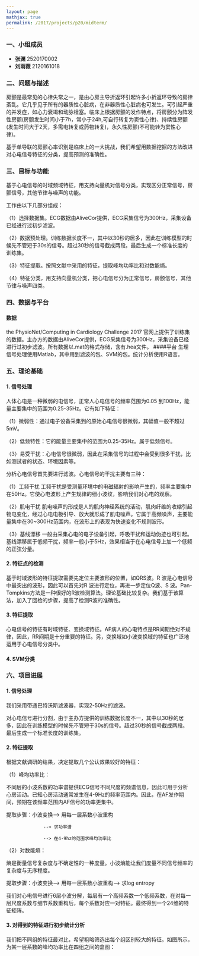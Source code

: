 ```yaml
---
layout: page
mathjax: true
permalink: /2017/projects/p20/midterm/
---
```



### 一、小组成员

- **张渊** 2520170002
- **刘雨薇** 2120161018


### 二、问题与描述

房颤是最常见的心律失常之一，是由心房主导折返环引起许多小折返环导致的房律紊乱。它几乎见于所有的器质性心脏病，在非器质性心脏病也可发生。可引起严重的并发症，如心力衰竭和动脉栓塞。临床上根据房颤的发作特点，将房颤分为阵发性房颤(房颤发生时间小于7h，常小于24h,可自行转复为窦性心律)、持续性房颤(发生时间大于2天，多需电转复或药物转复)，永久性房颤(不可能转为窦性心律)。

基于单导联的房颤心率识别是临床上的一大挑战，我们希望用数据挖掘的方法改进对心电信号特征的分类，提高预测的准确性。


### 三、目标与功能

基于心电信号的时域频域特征，用支持向量机对信号分类，实现区分正常信号，房颤信号，其他节律与噪声的功能。

工作由以下几部分组成：

（1）选择数据集。ECG数据由AliveCor提供，ECG采集信号为300Hz，采集设备已经进行过初步滤波。

（2）数据预处理。训练数据长度不一，其中以30秒的居多，因此在训练模型的时候先不管短于30s的信号。超过30秒的信号截成两段。最后生成一个标准长度的训练集。

（3）特征提取。按照文献中采用的特征，提取峰均功率比和对数能熵。

（4）特征分类，用支持向量机分类，把心电信号分为正常信号，房颤信号，其他节律与噪声四类。


### 四、数据与平台

#### 数据
the PhysioNet/Computing in Cardiology Challenge 2017 官网上提供了训练集的数据。主办方的数据由AliveCor提供，ECG采集信号为300Hz，采集设备已经进行过初步滤波。所有数据以.mat的格式存储，含有.hea文件。
####平台
生理信号处理使用Matlab，其中用到滤波的包、SVM的包。统计分析使用R语言。


### 五、理论基础

#### 1. 信号处理
人体心电是一种微弱的电信号，正常人心电信号的频率范围为0.05 到100Hz，能量主要集中的范围为0.25-35Hz。它有如下特征：

（1）微弱性：通过电子设备采集到的原始心电信号很微弱，其幅值一般不超过5mV。

（2）低频特性：它的能量主要集中的范围为0.25-35Hz。属于低频信号。

（3）易受干扰：心电信号很微弱，因此在采集信号的过程中会受到很多干扰，比如测试者的状态、环境因素等。

分析心电信号首先要进行滤波。心电信号的干扰主要有三种：

（1）工频干扰
工频干扰是受测量环境中的电磁辐射的影响产生的，频率主要集中在50Hz。它使心电波形上产生规律的细小波纹，影响我们对心电的观察。

（2）肌电干扰
肌电噪声的形成是人的肌肉神经系统的活动，肌肉纤维的收缩引起物电变化，经过心电电极引导、放大就形成了肌电噪声。它属于高频噪声，主要能量集中在30~300Hz范围内，在波形上的表现为快速变化不规则波形。

（3）基线漂移
一般由采集心电的电子设备引起，呼吸干扰和运动伪迹也可引起。基线漂移属于低频干扰，频率一般小于5Hz，效果相当于在心电信号上加一个低频的正弦分量。
#### 2. 特征点的检测
基于时域波形的特征提取需要先定位主要波形的位置，如QRS波。R 波是心电信号中最突出的波形，因此可以首先对R 波进行定位，再进一步定位Q波、S 波。Pan-Tompkins方法是一种很好的R波检测算法。理论基础比较复杂。我们基于该算法，加入了回检的步骤，提高了检测R波的准确性。

#### 3. 特征提取
心电信号的特征有时域特征、变换域特征。AF病人的心电特点是RR间期绝对不规律，因此，RR间期是十分重要的特征。另，变换域如小波变换域的特征也广泛地运用于心电信号分类中。
#### 4. SVM分类


### 六、项目进展

#### 1. 信号处理
我们采用带通巴特沃斯滤波器，实现2-50Hz的滤波。

对心电信号进行分割，由于主办方提供的训练数据长度不一，其中以30秒的居多，因此在训练模型的时候先不管短于30s的信号。超过30秒的信号截成两段。最后生成一个标准长度的训练集。

#### 2. 特征提取
根据文献调研的结果，决定提取几个公认效果较好的特征：

（1）峰均功率比：

不同层的小波系数的功率谱提供ECG信号不同尺度的频谱信息，因此可用于分析心房活动。已知心房活动通常发生在4-9Hz的频率范围内。因此，在AF发作期间，预期在该频率范围内AF信号的功率更集中。

提取步骤：小波变换--> 用每一层系数小波重构

                  --> 求功率谱

                  --> 在4-9hz的范围求峰均功率比

（2）对数能熵：

熵是衡量信号复杂度与不确定性的一种度量。小波熵能让我们度量不同信号频率的复杂度与无序程度。

提取步骤：小波变换--> 用每一层系数小波重构--> 求log entropy

我们对心电信号进行6层小波分解，每层有一个高频系数一个低频系数，在对每一层尺度系数与细节系数重构后，每个系数对应一对特征。最终得到一个24维的特征矩阵。

#### 3. 对得到的特征进行初步统计分析
我们把不同组的特征最对比，希望粗略筛选出每个组区别较大的特征。如图所示，为某一层系数的峰均功率比在四组之间的盒图：
